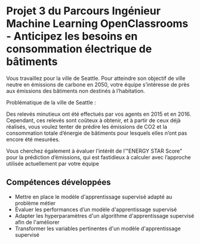 # Projet 3 du Parcours Ingénieur Machine Learning OpenClassrooms - Anticipez les besoins en consommation électrique de bâtiments

Vous travaillez pour la ville de Seattle. Pour atteindre son objectif de ville neutre en émissions de carbone en 2050, votre équipe s’intéresse de près aux émissions des bâtiments non destinés à l’habitation.

Problématique de la ville de Seattle :

Des relevés minutieux ont été effectués par vos agents en 2015 et en 2016. Cependant, ces relevés sont coûteux à obtenir, et à partir de ceux déjà réalisés, vous voulez tenter de prédire les émissions de CO2 et la consommation totale d’énergie de bâtiments pour lesquels elles n’ont pas encore été mesurées.

Vous cherchez également à évaluer l’intérêt de l’"ENERGY STAR Score" pour la prédiction d’émissions, qui est fastidieux à calculer avec l’approche utilisée actuellement par votre équipe

## Compétences développées

* Mettre en place le modèle d'apprentissage supervisé adapté au problème métier
* Évaluer les performances d’un modèle d'apprentissage supervisé
* Adapter les hyperparamètres d'un algorithme d'apprentissage supervisé afin de l'améliorer
* Transformer les variables pertinentes d'un modèle d'apprentissage supervisé

